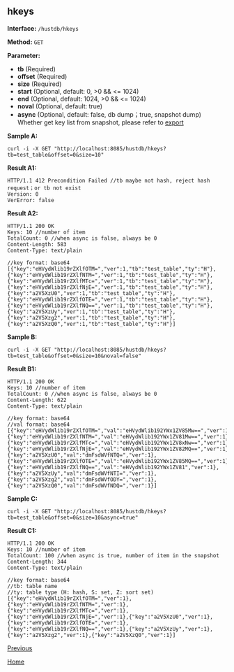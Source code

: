 ## hkeys ##

**Interface:** `/hustdb/hkeys`

**Method:** `GET`

**Parameter:** 

*  **tb** (Required)    
*  **offset** (Required)  
*  **size** (Required)  
*  **start** (Optional, default: 0, >0 && <= 1024)  
*  **end** (Optional, default: 1024, >0 && <= 1024)
*  **noval** (Optional, default: true)
*  **async** (Optional, default: false, db dump；true, snapshot dump)  
Whether get key list from snapshot, please refer to [export](export.md)
  
**Sample A:**

    curl -i -X GET "http://localhost:8085/hustdb/hkeys?tb=test_table&offset=0&size=10"

**Result A1:**

	HTTP/1.1 412 Precondition Failed //tb maybe not hash, reject hash request；or tb not exist
	Version: 0
	VerError: false

**Result A2:**

	HTTP/1.1 200 OK
	Keys: 10 //number of item
	TotalCount: 0 //when async is false, always be 0
	Content-Length: 583
	Content-Type: text/plain

    //key format: base64
	[{"key":"eHVydWlib19rZXlfOTM=","ver":1,"tb":"test_table","ty":"H"},{"key":"eHVydWlib19rZXlfNTM=","ver":1,"tb":"test_table","ty":"H"},{"key":"eHVydWlib19rZXlfMTc=","ver":1,"tb":"test_table","ty":"H"},{"key":"eHVydWlib19rZXlfNjE=","ver":1,"tb":"test_table","ty":"H"},{"key":"a2V5XzU0","ver":1,"tb":"test_table","ty":"H"},{"key":"eHVydWlib19rZXlfOTE=","ver":1,"tb":"test_table","ty":"H"},{"key":"eHVydWlib19rZXlfNQ==","ver":1,"tb":"test_table","ty":"H"},{"key":"a2V5XzUy","ver":1,"tb":"test_table","ty":"H"},{"key":"a2V5Xzg2","ver":1,"tb":"test_table","ty":"H"},{"key":"a2V5XzQ0","ver":1,"tb":"test_table","ty":"H"}]

**Sample B:**

    curl -i -X GET "http://localhost:8085/hustdb/hkeys?tb=test_table&offset=0&size=10&noval=false"

**Result B1:**

	HTTP/1.1 200 OK
	Keys: 10 //number of item
	TotalCount: 0 //when async is false, always be 0
	Content-Length: 622
	Content-Type: text/plain

	//key format: base64
	//val format: base64
	[{"key":"eHVydWlib19rZXlfOTM=","val":"eHVydWlib192YWx1ZV85Mw==","ver":1},{"key":"eHVydWlib19rZXlfNTM=","val":"eHVydWlib192YWx1ZV81Mw==","ver":1},{"key":"eHVydWlib19rZXlfMTc=","val":"eHVydWlib192YWx1ZV8xNw==","ver":1},{"key":"eHVydWlib19rZXlfNjE=","val":"eHVydWlib192YWx1ZV82MQ==","ver":1},{"key":"a2V5XzU0","val":"dmFsdWVfNTQ=","ver":1},{"key":"eHVydWlib19rZXlfOTE=","val":"eHVydWlib192YWx1ZV85MQ==","ver":1},{"key":"eHVydWlib19rZXlfNQ==","val":"eHVydWlib192YWx1ZV81","ver":1},{"key":"a2V5XzUy","val":"dmFsdWVfNTI=","ver":1},{"key":"a2V5Xzg2","val":"dmFsdWVfODY=","ver":1},{"key":"a2V5XzQ0","val":"dmFsdWVfNDQ=","ver":1}]

**Sample C:**

    curl -i -X GET "http://localhost:8085/hustdb/hkeys?tb=test_table&offset=0&size=10&async=true"

**Result C1:**

	HTTP/1.1 200 OK
	Keys: 10 //number of item
	TotalCount: 100 //when async is true, number of item in the snapshot 
	Content-Length: 344
	Content-Type: text/plain

	//key format: base64
	//tb: table name
    //ty: table type (H: hash, S: set, Z: sort set)
	[{"key":"eHVydWlib19rZXlfOTM=","ver":1},{"key":"eHVydWlib19rZXlfNTM=","ver":1},{"key":"eHVydWlib19rZXlfMTc=","ver":1},{"key":"eHVydWlib19rZXlfNjE=","ver":1},{"key":"a2V5XzU0","ver":1},{"key":"eHVydWlib19rZXlfOTE=","ver":1},{"key":"eHVydWlib19rZXlfNQ==","ver":1},{"key":"a2V5XzUy","ver":1},{"key":"a2V5Xzg2","ver":1},{"key":"a2V5XzQ0","ver":1}]

[Previous](../hustdb.md)

[Home](../../../index.md)
